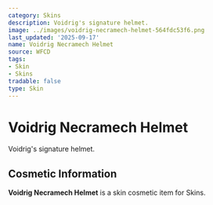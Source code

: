```yaml
---
category: Skins
description: Voidrig's signature helmet.
image: ../images/voidrig-necramech-helmet-564fdc53f6.png
last_updated: '2025-09-17'
name: Voidrig Necramech Helmet
source: WFCD
tags:
- Skin
- Skins
tradable: false
type: Skin
---
```


# Voidrig Necramech Helmet

Voidrig's signature helmet.

## Cosmetic Information

**Voidrig Necramech Helmet** is a skin cosmetic item for Skins.

